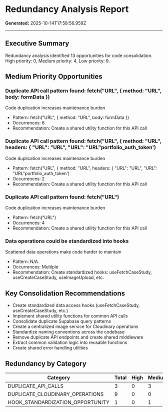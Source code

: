 # Redundancy Analysis Report

**Generated:** 2025-10-14T17:58:56.959Z

---

## Executive Summary

Redundancy analysis identified 13 opportunities for code consolidation. High priority: 0, Medium priority: 4, Low priority: 9.

## Medium Priority Opportunities

### Duplicate API call pattern found: fetch("URL", { method: "URL", body: formData })

Code duplication increases maintenance burden

  - Pattern: fetch("URL", { method: "URL", body: formData })
  - Occurrences: 6
  - Recommendation: Create a shared utility function for this API call

### Duplicate API call pattern found: fetch("URL", { method: "URL", headers: { "URL": "URL", "URL": "URL"portfolio_auth_token')

Code duplication increases maintenance burden

  - Pattern: fetch("URL", { method: "URL", headers: { "URL": "URL", "URL": "URL"portfolio_auth_token')
  - Occurrences: 2
  - Recommendation: Create a shared utility function for this API call

### Duplicate API call pattern found: fetch("URL")

Code duplication increases maintenance burden

  - Pattern: fetch("URL")
  - Occurrences: 4
  - Recommendation: Create a shared utility function for this API call

### Data operations could be standardized into hooks

Scattered data operations make code harder to maintain

  - Pattern: N/A
  - Occurrences: Multiple
  - Recommendation: Create standardized hooks: useFetchCaseStudy, useCreateCaseStudy, useImageUpload, etc.


## Key Consolidation Recommendations

- Create standardized data access hooks (useFetchCaseStudy, useCreateCaseStudy, etc.)
- Implement shared utility functions for common API calls
- Consolidate duplicate Supabase query patterns
- Create a centralized image service for Cloudinary operations
- Standardize naming conventions across the codebase
- Remove duplicate API endpoints and create shared middleware
- Extract common validation logic into reusable functions
- Create shared error handling utilities

## Redundancy by Category

| Category | Total | High | Medium |
| --- | --- | --- | --- |
| DUPLICATE_API_CALLS | 3 | 0 | 3 |
| DUPLICATE_CLOUDINARY_OPERATIONS | 9 | 0 | 0 |
| HOOK_STANDARDIZATION_OPPORTUNITY | 1 | 0 | 1 |

